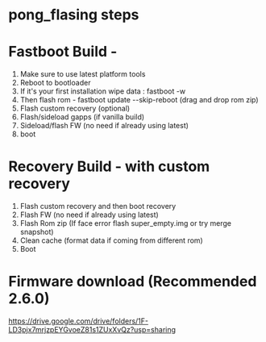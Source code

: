 # pong_flasing steps

# Fastboot Build -
1. Make sure to use latest platform tools
3. Reboot to bootloader 
2. If it's your first installation wipe data : fastboot -w 
3. Then flash rom - fastboot update --skip-reboot (drag and drop rom zip)
4. Flash custom recovery (optional)
5. Flash/sideload gapps (if vanilla build)
6. Sideload/flash FW (no need if already using latest)
6. boot

# Recovery Build - with custom recovery
1. Flash custom recovery and then boot recovery
2. Flash FW (no need if already using latest)
3. Flash Rom zip (If face error flash super_empty.img or try merge snapshot)
4. Clean cache (format data if coming from different rom)
5. Boot

# Firmware download (Recommended 2.6.0)
https://drive.google.com/drive/folders/1F-LD3pjx7mrjzpEYGvoeZ81s1ZUxXvQz?usp=sharing
